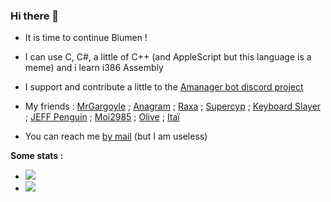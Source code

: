 ### Hi there 👋

- It is time to continue Blumen ! 
- I can use C, C#, a little of C++ (and AppleScript but this language is a meme) and i learn i386 Assembly
- I support and contribute a little to the [Amanager bot discord project](https://iso-land.org/)
- My friends : [MrGargoyle](https://github.com/MrGargoyle134) ; [Anagram](https://github.com/Ana-gram) ; [Raxa](https://github.com/Raxa04) ; [Supercyp](https://github.com/Supercip971) ; [Keyboard Slayer](https://github.com/Keyboard-Slayer/) ; [JEFF Penguin](https://github.com/JEFF-Penguin) ; [Moi2985](https://github.com/Moi78) ; [Olive](https://github.com/OliveNoir) ; [Itaï](https://github.com/Itai12)

- You can reach me [by mail](mailto:freeloo.public@gmail.com) (but I am useless)

**Some stats :**


- <img src="https://github-readme-stats.vercel.app/api/top-langs/?username=Freeloop1642&hide=html&theme=dark&layout=compact"/>
- <img src="https://github-readme-stats.vercel.app/api?username=Freeloop1642&theme=dark&show_icons=true"/>
